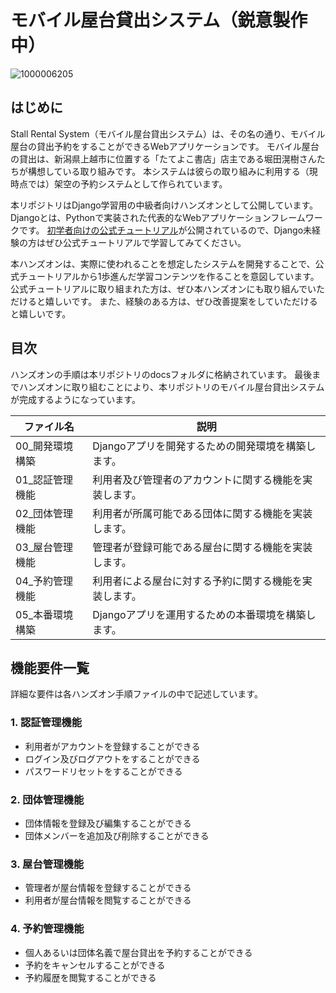 # モバイル屋台貸出システム（鋭意製作中）
![1000006205](https://github.com/hiroki-yod/ar-choco/assets/77391181/0269dfc4-12fd-4f61-86cf-5a2149698051)

## はじめに
Stall Rental System（モバイル屋台貸出システム）は、その名の通り、モバイル屋台の貸出予約をすることができるWebアプリケーションです。
モバイル屋台の貸出は、新潟県上越市に位置する「たてよこ書店」店主である堀田滉樹さんたちが構想している取り組みです。
本システムは彼らの取り組みに利用する（現時点では）架空の予約システムとして作られています。

本リポジトリはDjango学習用の中級者向けハンズオンとして公開しています。
Djangoとは、Pythonで実装された代表的なWebアプリケーションフレームワークです。
[初学者向けの公式チュートリアル](https://docs.djangoproject.com/ja/5.0/intro/tutorial01/)が公開されているので、Django未経験の方はぜひ公式チュートリアルで学習してみてください。

本ハンズオンは、実際に使われることを想定したシステムを開発することで、公式チュートリアルから1歩進んだ学習コンテンツを作ることを意図しています。
公式チュートリアルに取り組まれた方は、ぜひ本ハンズオンにも取り組んでいただけると嬉しいです。
また、経験のある方は、ぜひ改善提案をしていただけると嬉しいです。


## 目次
ハンズオンの手順は本リポジトリのdocsフォルダに格納されています。
最後までハンズオンに取り組むことにより、本リポジトリのモバイル屋台貸出システムが完成するようになっています。

| ファイル名 | 説明 |
| ---- | ---- |
| 00_開発環境構築 | Djangoアプリを開発するための開発環境を構築します。 |
| 01_認証管理機能 | 利用者及び管理者のアカウントに関する機能を実装します。 |
| 02_団体管理機能 | 利用者が所属可能である団体に関する機能を実装します。 |
| 03_屋台管理機能 | 管理者が登録可能である屋台に関する機能を実装します。 |
| 04_予約管理機能 | 利用者による屋台に対する予約に関する機能を実装します。 |
| 05_本番環境構築 | Djangoアプリを運用するための本番環境を構築します。 |


## 機能要件一覧
詳細な要件は各ハンズオン手順ファイルの中で記述しています。

### 1. 認証管理機能
- 利用者がアカウントを登録することができる
- ログイン及びログアウトをすることができる
- パスワードリセットをすることができる

### 2. 団体管理機能
- 団体情報を登録及び編集することができる
- 団体メンバーを追加及び削除することができる

### 3. 屋台管理機能
- 管理者が屋台情報を登録することができる
- 利用者が屋台情報を閲覧することができる

### 4. 予約管理機能
- 個人あるいは団体名義で屋台貸出を予約することができる
- 予約をキャンセルすることができる
- 予約履歴を閲覧することができる
